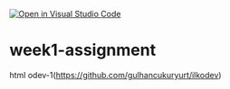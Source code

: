 [![Open in Visual Studio Code](https://classroom.github.com/assets/open-in-vscode-f059dc9a6f8d3a56e377f745f24479a46679e63a5d9fe6f495e02850cd0d8118.svg)](https://classroom.github.com/online_ide?assignment_repo_id=7353707&assignment_repo_type=AssignmentRepo)
# week1-assignment
html odev-1(https://github.com/gulhancukuryurt/ilkodev)
